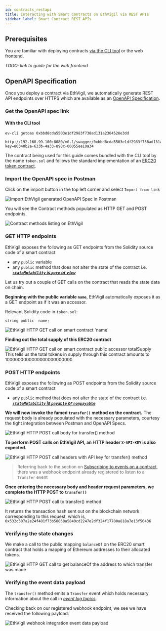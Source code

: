 ```yaml
---
id: contracts_restapi
title: Interacting with Smart Contracts on EthVigil via REST APIs
sidebar_label: Smart Contract REST APIs
---
```


## Prerequisites
You are familiar with deploying contracts [via the CLI tool](cli_gettingstarted.md) or the web frontend.

*TODO: link to guide for the web frontend*

## OpenAPI Specification
Once you deploy a contract via EthVigil, we automatically generate REST API endpoints over HTTPS which are available as an [OpenAPI Specification](https://swagger.io/specification/).

### Get the OpenAPI spec link
#### With the CLI tool
```
ev-cli getoas 0xbbd8cda5503e1df2983f738ad131a2304528e3dd

http://192.168.99.100:8080/v0.1/swagger/0xbbd8cda5503e1df2983f738ad131a2304528e3dd/?key=80340b2a-633b-4a33-898c-06055ee10a34
```
The contract being used for this guide comes bundled with the CLI tool by the name `token.sol` and follows the standard implementation of an [ERC20 token contract](https://theethereum.wiki/w/index.php/ERC20_Token_Standard).

### Import the OpenAPI spec in Postman

Click on the import button in the top left corner and select `Import from link`

![Import EthVigil generated OpenAPI Spec in Postman](assets/oas/postman-01-ethvigil-import.png)

You will see the Contract methods populated as HTTP GET and POST endpoints.

![Contract methods listing on EthVigil](assets/oas/postman-02-ethvigil-listing.png)

### GET HTTP endpoints

EthVigil exposes the following as GET endpoints from the Solidity source code of a smart contract
* any `public` variable
* any `public` method that does not alter the state of the contract i.e. ***[`stateMutability` is `pure` or `view`](https://solidity.readthedocs.io/en/v0.5.10/abi-spec.html#json)***

Let us try out a couple of GET calls on the contract that reads the state data on chain.

**Beginning with the public variable `name`**, EthVigil automatically exposes it as a GET endpoint as if it was an accessor.

Relevant Solidity code in `token.sol`:
```
string public  name;
```

![EthVigil HTTP GET call on smart contract 'name'](assets/oas/postman-03-ethvigil-getcall.png)

**Finding out the total supply of this ERC20 contract**

![EthVigil HTTP GET call on smart contract public accessor `totalSupply`](assets/oas/postman-04-ethvigil-getsupply.png)
This tells us the total tokens in supply through this contract amounts to 1000000000000000000000000.

### POST HTTP endpoints

EthVigil exposes the following as POST endpoints from the Solidity source code of a smart contract

* any `public` method that does not alter the state of the contract i.e. ***[`stateMutability` is `payable` or `nonpayable`](https://solidity.readthedocs.io/en/v0.5.10/abi-spec.html#json)***

**We will now invoke the famed `transfer()` method on the contract.**
The request body is already populated with the necessary parameters, courtesy the tight integration between Postman and OpenAPI Specs.

![EthVigil HTTP POST call body for transfer() method](assets/oas/postman-05-ethvigil-transfer-01-body.png)

**To perform POST calls on EthVigil API, an HTTP header `X-API-KEY` is also expected.**

![EthVigil HTTP POST call headers with API key for transfer() method](assets/oas/postman-05-ethvigil-transfer-02-headers.png)

>Referring back to the section on [Subscribing to events on a contract](cli_gettingstarted.mod#subscribe-to-the-transfer-and-approval-events-on-the-contract), there was a webhook endpoint already registered to listen to a `Transfer` event

**Once entering the necessary body and header request parameters, we complete the HTTP POST to `transfer()`**

![EthVigil HTTP POST call to transfer() method](assets/oas/postman-06-transfer-txhash.png)

It returns the transaction hash sent out on the blockchain network corresponding to this request, which is, `0x532c587a2e24f481f73b58858a5849cd2247e2df324f17780a818a7e13f50436`

### Verifying the state changes

We make a call to the public mapping `balanceOf` on the ERC20 smart contract that holds a mapping of Ethereum addresses to their allocated tokens.

![EthVigil HTTP GET call to get balanceOf the address to which transfer was made](assets/oas/postman-07-getbalance.png)

### Verifying the event data payload

The `transfer()` method emits a `Transfer` event which holds necessary information about the call in [*event log topics*](https://media.consensys.net/technical-introduction-to-events-and-logs-in-ethereum-a074d65dd61e).

Checking back on our registered webhook endpoint, we see we have received the following payload:

![EthVigil webhook integration event data payload](assets/oas/postman-08-webhook.png)
